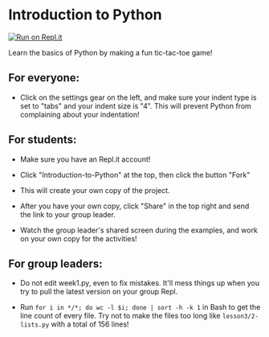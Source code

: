 # Introduction to Python

[![Run on Repl.it](https://repl.it/badge/github/Ta180m/Python-Resources)](https://repl.it/github/Ta180m/Python-Resources)

Learn the basics of Python by making a fun tic-tac-toe game!


## For everyone:

 - Click on the settings gear on the left, and make sure your indent type is set to "tabs" and your indent size is "4". This will prevent Python from complaining about your indentation!


## For students:

 - Make sure you have an Repl.it account!

 - Click "Introduction-to-Python" at the top, then click the button "Fork"
 
 - This will create your own copy of the project.
 
 - After you have your own copy, click "Share" in the top right and send the link to your group leader.

 - Watch the group leader's shared screen during the examples, and work on your own copy for the activities!


## For group leaders:

 - Do not edit week1.py, even to fix mistakes. It'll mess things up when you try to pull the latest version on your group Repl.

 - Run `for i in */*; do wc -l $i; done | sort -h -k 1` in Bash to get the line count of every file. Try not to make the files too long like `lesson3/2-lists.py` with a total of 156 lines!
 
